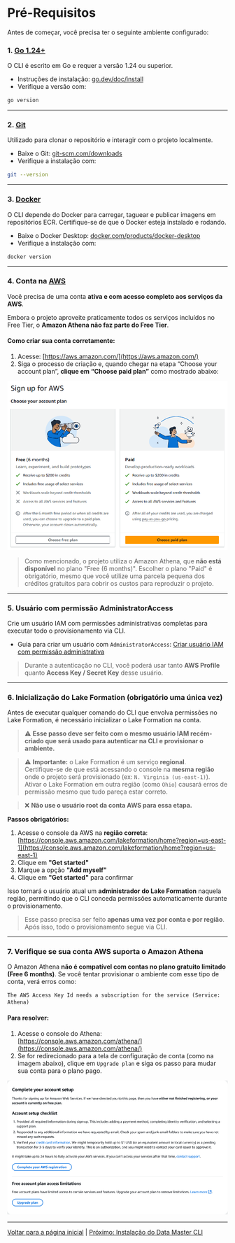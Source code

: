 # Pré-Requisitos

Antes de começar, você precisa ter o seguinte ambiente configurado:

### 1. [Go 1.24+](https://go.dev/doc/install)

O CLI é escrito em Go e requer a versão 1.24 ou superior.

* Instruções de instalação: [go.dev/doc/install](https://go.dev/doc/install)
* Verifique a versão com:

```bash
go version
```

---

### 2. [Git](https://git-scm.com/downloads)

Utilizado para clonar o repositório e interagir com o projeto localmente.

* Baixe o Git: [git-scm.com/downloads](https://git-scm.com/downloads)
* Verifique a instalação com:

```bash
git --version
```

---

### 3. [Docker](https://www.docker.com/products/docker-desktop)

O CLI depende do Docker para carregar, taguear e publicar imagens em repositórios ECR. Certifique-se de que o Docker esteja instalado e rodando.

* Baixe o Docker Desktop: [docker.com/products/docker-desktop](https://www.docker.com/products/docker-desktop)
* Verifique a instalação com:

```bash
docker version
```

---

### 4. Conta na [AWS](https://aws.amazon.com/)

Você precisa de uma conta **ativa e com acesso completo aos serviços da AWS**.

Embora o projeto aproveite praticamente todos os serviços incluídos no Free Tier, o **Amazon Athena não faz parte do Free Tier**.

#### Como criar sua conta corretamente:

1. Acesse: [https://aws.amazon.com/](https://aws.amazon.com/)
2. Siga o processo de criação e, quando chegar na etapa “Choose your account plan”, **clique em “Choose paid plan”** como mostrado abaixo:

![aws-paid-plan.png](../assets/aws-paid-plan.png)

> Como mencionado, o projeto utiliza o Amazon Athena, que **não está disponível** no plano "Free (6 months)". Escolher o plano "Paid" é obrigatório, mesmo que você utilize uma parcela pequena dos créditos gratuitos para cobrir os custos para reproduzir o projeto.

---

### 5. Usuário com permissão **AdministratorAccess**

Crie um usuário IAM com permissões administrativas completas para executar todo o provisionamento via CLI.

* Guia para criar um usuário com `AdministratorAccess`:
  [Criar usuário IAM com permissão administrativa](iam-admin-access.md)

> Durante a autenticação no CLI, você poderá usar tanto **AWS Profile** quanto **Access Key / Secret Key** desse usuário.

---

### 6. Inicialização do Lake Formation (obrigatório uma única vez)

Antes de executar qualquer comando do CLI que envolva permissões no Lake Formation, é necessário inicializar o Lake Formation na conta.

> ⚠️ **Esse passo deve ser feito com o mesmo usuário IAM recém-criado que será usado para autenticar na CLI e provisionar o ambiente.**

> ⚠️ **Importante:** o Lake Formation é um serviço **regional**.  
> Certifique-se de que está acessando o console na **mesma região** onde o projeto será provisionado (ex: `N. Virginia (us-east-1)`).  
> Ativar o Lake Formation em outra região (como `Ohio`) causará erros de permissão mesmo que tudo pareça estar correto.

> ❌ **Não use o usuário root da conta AWS para essa etapa.**

**Passos obrigatórios:**

1. Acesse o console da AWS na **região correta**:  
   [https://console.aws.amazon.com/lakeformation/home?region=us-east-1](https://console.aws.amazon.com/lakeformation/home?region=us-east-1)
2. Clique em **"Get started"**
3. Marque a opção **"Add myself"**
4. Clique em **"Get started"** para confirmar

Isso tornará o usuário atual um **administrador do Lake Formation** naquela região, permitindo que o CLI conceda permissões automaticamente durante o provisionamento.

> Esse passo precisa ser feito **apenas uma vez por conta e por região**. Após isso, todo o provisionamento segue via CLI.

---

### 7. Verifique se sua conta AWS suporta o Amazon Athena

O Amazon Athena **não é compatível com contas no plano gratuito limitado (Free 6 months)**. Se você tentar provisionar o ambiente com esse tipo de conta, verá erros como:

```
The AWS Access Key Id needs a subscription for the service (Service: Athena)
```
#### Para resolver:

1. Acesse o console do Athena: [https://console.aws.amazon.com/athena/](https://console.aws.amazon.com/athena/)
2. Se for redirecionado para a tela de configuração de conta (como na imagem abaixo), clique em `Upgrade plan` e siga os passo para mudar sua conta para o plano pago.

![athena-enabling-01.png](../assets/athena-checking.png) 

---

[Voltar para a página inicial](../README.md#documentação) | [Próximo: Instalação do Data Master CLI](installation.md)